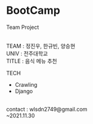 # BootCamp
Team Project
<br><br>

TEAM : 정진우, 한규빈, 양승현<br>
UNIV : 전주대학교<br>
TITLE : 음식 메뉴 추천<br>

TECH
- Crawling
- Django

<br>
contact : wlsdn2749@gmail.com<br>
~2021.11.30
